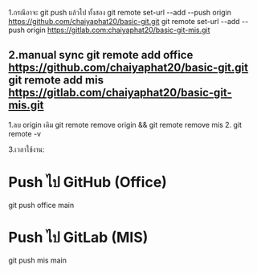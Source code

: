 1.กรณีอาจะ git push แล้วไป ทั้งสอง
  git remote set-url --add --push origin https://github.com/chaiyaphat20/basic-git.git
  git remote set-url --add --push origin https://gitlab.com:chaiyaphat20/basic-git-mis.git


2.manual sync
  git remote add office https://github.com/chaiyaphat20/basic-git.git
  git remote add mis https://gitlab.com/chaiyaphat20/basic-git-mis.git
---
1.ลบ origin เดิม
 git remote remove origin && git remote remove mis
2.
 git remote -v  

3.เวลาใช้งาน:
  # Push ไป GitHub (Office)
  git push office main

  # Push ไป GitLab (MIS)  
  git push mis main